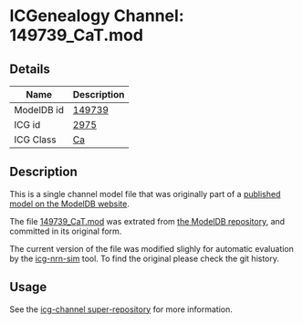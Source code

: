 # ICGenealogy Channel: 149739\_CaT.mod

## Details

Name | Description
---- | -----------
ModelDB id | [149739](http://senselab.med.yale.edu/ModelDB/ShowModel.cshtml?model=149739)
ICG id | [2975](http://icg.neurotheory.ox.ac.uk/channels/3/2975)
ICG Class | [Ca](http://icg.neurotheory.ox.ac.uk/channels/3)

## Description

This is a single channel model file that was originally part of a [published model on the ModelDB website](http://senselab.med.yale.edu/ModelDB/ShowModel.cshtml?model=149739).


The file [149739\_CaT.mod](149739_CaT.mod) was extrated from [the ModelDB repository](http://senselab.med.yale.edu/ModelDB/ShowModel.cshtml?model=149739), and committed in its original form.

The current version of the file was modified slighly for automatic evaluation by the [icg-nrn-sim](https://github.com/icgenealogy/icg-nrn-sim) tool. To find the original please check the git history.


## Usage

See the [icg-channel super-repository](https://github.com/icgenealogy/icg-channels) for more information.